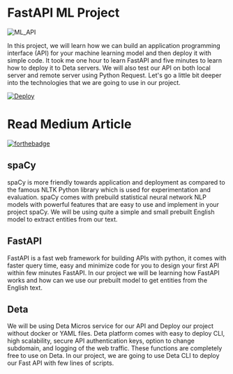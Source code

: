 # FastAPI ML Project
![ML_API](https://user-images.githubusercontent.com/36753484/128405811-7babfe1b-96e2-4e2f-8242-38fb08c4a395.jpg)

In this project, we will learn how we can build an application programming interface (API) for your machine learning model and then deploy it with simple code. It took me one hour to learn FastAPI and five minutes to learn how to deploy it to Deta servers. We will also test our API on both local server and remote server using Python Request. Let's go a little bit deeper into the technologies that we are going to use in our project.

[![Deploy](https://button.deta.dev/1/svg)](https://go.deta.dev/deploy)

# Read Medium Article
[![forthebadge](https://forthebadge.com/images/badges/reading-6th-grade-level.svg)](https://towardsdatascience.com/deploying-your-first-machine-learning-api-1649236c695e)

## spaCy
spaCy is more friendly towards application and deployment as compared to the famous NLTK Python library which is used for experimentation and evaluation. spaCy comes with prebuild statistical neural network NLP models with powerful features that are easy to use and implement in your project spaCy. We will be using quite a simple and small prebuilt English model to extract entities from our text.
## FastAPI
FastAPI is a fast web framework for building APIs with python, it comes with faster query time, easy and minimize code for you to design your first API within few minutes FastAPI. In our project we will be learning how FastAPI works and how can we use our prebuilt model to get entities from the English text.
## Deta
We will be using Deta Micros service for our API and Deploy our project without docker or YAML files. Deta platform comes with easy to deploy CLI, high scalability, secure API authentication keys, option to change subdomain, and logging  of the web traffic. These functions are completely free to use on Deta. In our project, we are going to use Deta CLI to deploy our Fast API with few lines of scripts.
 
 
